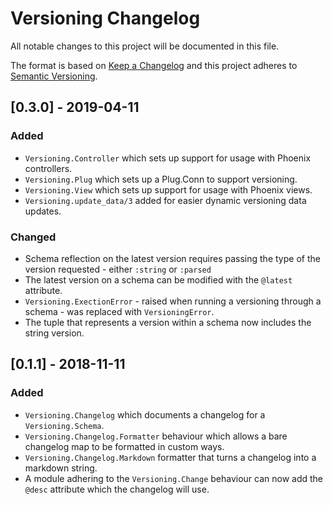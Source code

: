 # Versioning Changelog

All notable changes to this project will be documented in this file.

The format is based on [Keep a Changelog](http://keepachangelog.com/) and this project adheres to [Semantic Versioning](http://semver.org/).

## [0.3.0] - 2019-04-11

### Added
- `Versioning.Controller` which sets up support for usage with Phoenix controllers.
- `Versioning.Plug` which sets up a Plug.Conn to support versioning.
- `Versioning.View` which sets up support for usage with Phoenix views.
- `Versioning.update_data/3` added for easier dynamic versioning data updates.

### Changed
- Schema reflection on the latest version requires passing the type of the version
requested - either `:string` or `:parsed`
- The latest version on a schema can be modified with the `@latest` attribute.
- `Versioning.ExectionError` - raised when running a versioning through a schema -
was replaced with `VersioningError`.
- The tuple that represents a version within a schema now includes the string version.

## [0.1.1] - 2018-11-11

### Added
- `Versioning.Changelog` which documents a changelog for a `Versioning.Schema`.
- `Versioning.Changelog.Formatter` behaviour which allows a bare changelog map to be formatted in custom ways.
- `Versioning.Changelog.Markdown` formatter that turns a changelog into a markdown string.
- A module adhering to the `Versioning.Change` behaviour can now add the `@desc` attribute which the changelog will use.
